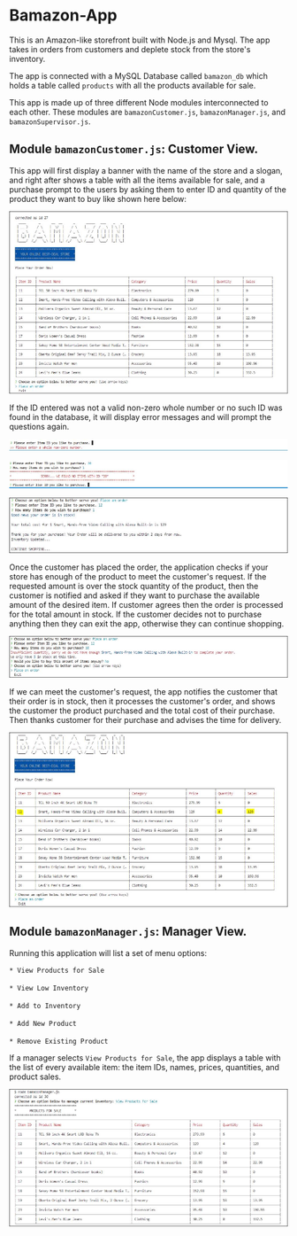 # Bamazon-App
This is an Amazon-like storefront built with Node.js and Mysql. The app takes in orders from customers and deplete stock from the store's inventory.

The app is connected with a MySQL Database called `bamazon_db` which holds a table called `products` with all the products available for sale.

This app is made up of three different Node modules interconnected to each other. These modules are `bamazonCustomer.js`, `bamazonManager.js`, and `bamazonSupervisor.js`.

## Module `bamazonCustomer.js`: Customer View. 

This app will first display a banner with the name of the store and a slogan, and right after shows a table with all the items available for sale, and a purchase prompt to the users by asking them to enter ID and quantity of the product they want to buy like shown here below:

![Results](/screenshots/bamazonCustomer-purchase.JPG)


If the ID entered was not a valid non-zero whole number or no such ID was found in the database, it will display error messages and will prompt the questions again.

![Results](/screenshots/bamazonCustomer-non-valid-id.JPG)  

![Results](/screenshots/bamazonCustomer-item-not-found.JPG)

![Results](/screenshots/bamazonCustomer-purchase3.JPG)

Once the customer has placed the order, the application checks if your store has enough of the product to meet the customer's request. 
If the requested amount is over the stock quantity of the product, then the customer is notified and asked if they want to purchase the available amount of the desired item. If customer agrees then the order is processed for the total amount in stock. If the customer decides not to purchase anything then they can exit the app, otherwise they can continue shopping.

![Results](/screenshots/bamazonCustomer-insufficient-amount.JPG)

If we can meet the customer's request, the app notifies the customer that their order is in stock, then it processes the customer's order, and shows the customer the product purchased and the total cost of their purchase. Then thanks customer for their purchase and advises the time for delivery. 

![Results](/screenshots/bamazonCustomer-inventory-updated3.JPG)

## Module `bamazonManager.js`: Manager View. 

Running this application will list a set of menu options:

    * View Products for Sale
    
    * View Low Inventory
    
    * Add to Inventory
    
    * Add New Product

    * Remove Existing Product

If a manager selects `View Products for Sale`, the app displays a table with the list of every available item: the item IDs, names, prices, quantities, and product sales.

![Results](/screenshots/bamazonManager-view-inventory.JPG)

